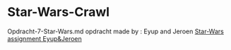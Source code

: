 # Star-Wars-Crawl
Opdracht-7-Star-Wars.md
opdracht made by : Eyup and Jeroen
[Star-Wars assignment Eyup&Jeroen](file:///home/jeroen/Desktop/Opdrachten/Star-Wars-Crawl/index.html)
